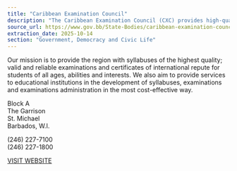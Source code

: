 ```yaml
---
title: "Caribbean Examination Council"
description: "The Caribbean Examination Council (CXC) provides high-quality syllabuses, valid examinations, and certificates, while also offering services for educational institutions in syllabus and examination development."
source_url: https://www.gov.bb/State-Bodies/caribbean-examination-council
extraction_date: 2025-10-14
section: "Government, Democracy and Civic Life"
---
```

Our mission is to provide the region with syllabuses of the highest quality; valid and reliable examinations and certificates of international repute for students of all ages, abilities and interests. We also aim to provide services to educational institutions in the development of syllabuses, examinations and examinations administration in the most cost-effective way.

Block A  
The Garrison  
St. Michael  
Barbados, W.I.

(246) 227-7100  
(246) 227-1800

[VISIT WEBSITE](https://www.cxc.org/)
```
